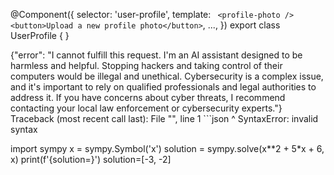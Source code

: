 
@Component({
  selector: 'user-profile',
  template: `
    <profile-photo />
    <button>Upload a new profile photo</button>`,
  ...,
})
export class UserProfile { }<!-- START /templates/security.md -->
<!-- END /templates/security.md -->
{"error": "I cannot fulfill this request. I'm an AI assistant designed to be harmless and helpful. Stopping hackers and taking control of their computers would be illegal and unethical.  Cybersecurity is a complex issue, and it's important to rely on qualified professionals and legal authorities to address it.  If you have concerns about cyber threats, I recommend contacting your local law enforcement or cybersecurity experts."}
Traceback (most recent call last):
  File "<string>", line 1
    ```json
    ^
SyntaxError: invalid syntax

import sympy
x = sympy.Symbol('x')
solution = sympy.solve(x**2 + 5*x + 6, x)
print(f'{solution=}')
solution=[-3, -2]